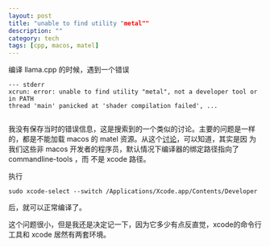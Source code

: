 ```yaml
---
layout: post
title: "unable to find utility "metal""
description: ""
category: tech
tags: [cpp, macos, matel]
---
```


编译 llama.cpp 的时候，遇到一个错误

```
--- stderr
xcrun: error: unable to find utility "metal", not a developer tool or in PATH
thread 'main' panicked at 'shader compilation failed', ...


```

我没有保存当时的错误信息，这是搜索到的一个类似的讨论。主要的问题是一样的，都是不能加载 macos 的 
matel 资源。从这个[讨论](https://github.com/gfx-rs/gfx/issues/2309)，可以知道，其实是因
为我们这些非 macos 开发者的程序员，默认情况下编译器的绑定路径指向了 commandline-tools ，而
不是 xcode 路径。

执行 
```shell
sudo xcode-select --switch /Applications/Xcode.app/Contents/Developer
```
后，就可以正常编译了。

这个问题很小，但是我还是决定记一下，因为它多少有点反直觉，xcode的命令行工具和 xcode 居然有两套环境。